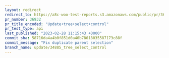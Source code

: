 ```yaml
---
layout: redirect
redirect_to: https://a8c-woo-test-reports.s3.amazonaws.com/public/pr/36932/api/index.html
pr_number: 36932
pr_title_encoded: "Update+tree+select+control"
pr_test_type: api
last_published: "2023-02-28 11:15:43 +0000"
commit_sha: 58716da4a4b0f851d0a40b78018035587173c88f
commit_message: "Fix duplicate parent selection"
branch_name: update/34885_tree_select_control
---
```

